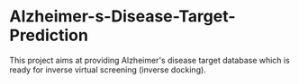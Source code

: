 # Alzheimer-s-Disease-Target-Prediction
This project aims at providing Alzheimer's disease target database which is ready for inverse virtual screening (inverse docking).
